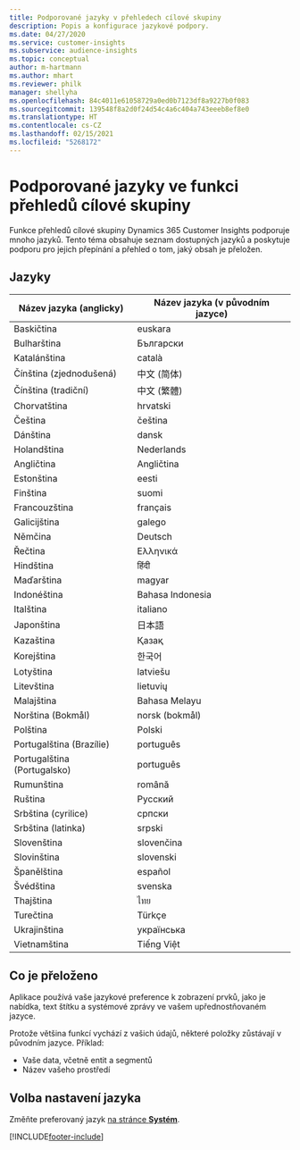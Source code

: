 ```yaml
---
title: Podporované jazyky v přehledech cílové skupiny
description: Popis a konfigurace jazykové podpory.
ms.date: 04/27/2020
ms.service: customer-insights
ms.subservice: audience-insights
ms.topic: conceptual
author: m-hartmann
ms.author: mhart
ms.reviewer: philk
manager: shellyha
ms.openlocfilehash: 84c4011e61058729a0ed0b7123df8a9227b0f083
ms.sourcegitcommit: 139548f8a2d0f24d54c4a6c404a743eeeb8ef8e0
ms.translationtype: HT
ms.contentlocale: cs-CZ
ms.lasthandoff: 02/15/2021
ms.locfileid: "5268172"
---
```

# <a name="supported-languages-for-audience-insights-capability"></a>Podporované jazyky ve funkci přehledů cílové skupiny

Funkce přehledů cílové skupiny Dynamics 365 Customer Insights podporuje mnoho jazyků. Tento téma obsahuje seznam dostupných jazyků a poskytuje podporu pro jejich přepínání a přehled o tom, jaký obsah je přeložen.

## <a name="languages"></a>Jazyky

| Název jazyka (anglicky)|  Název jazyka (v původním jazyce) |
| ------------- | ------------- |
| Baskičtina | euskara |
| Bulharština | Български |
| Katalánština | català |
| Čínština (zjednodušená) | 中文 (简体) |
| Čínština (tradiční) | 中文 (繁體) |
| Chorvatština | hrvatski |
| Čeština | čeština |
| Dánština | dansk |
| Holandština | Nederlands |
| Angličtina | Angličtina |
| Estonština | eesti |
| Finština | suomi |
| Francouzština | français |
| Galicijština | galego |
| Němčina | Deutsch |
| Řečtina | Ελληνικά |
| Hindština | हिंदी |
| Maďarština | magyar |
| Indonéština | Bahasa Indonesia |
| Italština | italiano |
| Japonština | 日本語 |
| Kazaština | Қазақ |
| Korejština | 한국어 |
| Lotyština | latviešu |
| Litevština | lietuvių |
| Malajština | Bahasa Melayu |
| Norština (Bokmål) | norsk (bokmål) |
| Polština | Polski |
| Portugalština (Brazílie) | português |
| Portugalština (Portugalsko) | português |
| Rumunština | română |
| Ruština | Русский |
| Srbština (cyrilice) | српски |
| Srbština (latinka) | srpski |
| Slovenština | slovenčina |
| Slovinština | slovenski |
| Španělština | español |
| Švédština | svenska |
| Thajština | ไทย |
| Turečtina | Türkçe |
| Ukrajinština | українська |
| Vietnamština | Tiếng Việt |

## <a name="whats-translated"></a>Co je přeloženo

Aplikace používá vaše jazykové preference k zobrazení prvků, jako je nabídka, text štítku a systémové zprávy ve vašem upřednostňovaném jazyce.

Protože většina funkcí vychází z vašich údajů, některé položky zůstávají v původním jazyce. Příklad:

- Vaše data, včetně entit a segmentů
- Název vašeho prostředí

## <a name="choose-your-language-settings"></a>Volba nastavení jazyka  

Změňte preferovaný jazyk [na stránce **Systém**](system.md).


[!INCLUDE[footer-include](../includes/footer-banner.md)]